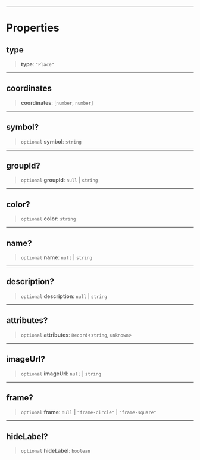 ***

# Properties

## type

> **type**: `"Place"`

***

## coordinates

> **coordinates**: \[`number`, `number`]

***

## symbol?

> `optional` **symbol**: `string`

***

## groupId?

> `optional` **groupId**: `null` | `string`

***

## color?

> `optional` **color**: `string`

***

## name?

> `optional` **name**: `null` | `string`

***

## description?

> `optional` **description**: `null` | `string`

***

## attributes?

> `optional` **attributes**: `Record`\<`string`, `unknown`>

***

## imageUrl?

> `optional` **imageUrl**: `null` | `string`

***

## frame?

> `optional` **frame**: `null` | `"frame-circle"` | `"frame-square"`

***

## hideLabel?

> `optional` **hideLabel**: `boolean`
